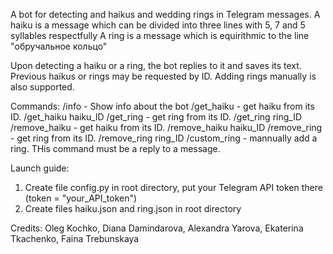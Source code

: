 A bot for detecting and haikus and wedding rings in Telegram messages.
A haiku is a message which can be divided into three lines with 5, 7 and 5 syllables respectfully
A ring is a message which is equirithmic to the line "обручальное кольцо"

Upon detecting a haiku or a ring, the bot replies to it and saves its text.
Previous haikus or rings may be requested by ID.
Adding rings manually is also supported.

Commands:
/info - Show info about the bot
/get_haiku - get haiku from its ID. /get_haiku haiku_ID
/get_ring - get ring from its ID. /get_ring ring_ID
/remove_haiku - get haiku from its ID. /remove_haiku haiku_ID
/remove_ring - get ring from its ID. /remove_ring ring_ID
/custom_ring - mannually add a ring. THis command must be a reply to a message.


Launch guide:
1. Create file config.py in root directory, put your Telegram API token there (token = "your_API_token")
2. Create files haiku.json and ring.json in root directory

Credits: Oleg Kochko, Diana Damindarova, Alexandra Yarova, Ekaterina Tkachenko, Faina Trebunskaya

